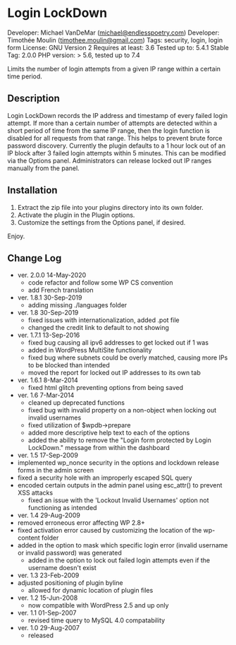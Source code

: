# Login LockDown

Developer: Michael VanDeMar (michael@endlesspoetry.com)
Developer: Timothée Moulin (timothee.moulin@gmail.com)
Tags: security, login, login form
License: GNU Version 2
Requires at least: 3.6
Tested up to: 5.4.1
Stable Tag: 2.0.0
PHP version: > 5.6, tested up to 7.4

Limits the number of login attempts from a given IP range within a certain time period.

## Description

Login LockDown records the IP address and timestamp of every failed login attempt. If more than a 
certain number of attempts are detected within a short period of time from the same
IP range, then the login function is disabled for all requests from that range.
This helps to prevent brute force password discovery. Currently the plugin defaults
to a 1 hour lock out of an IP block after 3 failed login attempts within 5 minutes. This can be modified
via the Options panel. Administrators can release locked out IP ranges manually from the panel.

## Installation

1. Extract the zip file into your plugins directory into its own folder.
2. Activate the plugin in the Plugin options.
3. Customize the settings from the Options panel, if desired.

Enjoy.

## Change Log

- ver. 2.0.0 14-May-2020
    - code refactor and follow some WP CS convention
    - add French translation
- ver. 1.8.1 30-Sep-2019
    - adding missing ./languages folder
- ver. 1.8 30-Sep-2019
    - fixed issues with internationalization, added .pot file
    - changed the credit link to default to not showing
- ver. 1.7.1 13-Sep-2016
    - fixed bug causing all ipv6 addresses to get locked out if 1 was
    - added in WordPress MultiSite functionality
    - fixed bug where subnets could be overly matched, causing more IPs to be blocked than intended
    - moved the report for locked out IP addresses to its own tab
- ver. 1.6.1 8-Mar-2014
    - fixed html glitch preventing options from being saved
- ver. 1.6 7-Mar-2014
    - cleaned up deprecated functions
    - fixed bug with invalid property on a non-object when locking out invalid usernames
    - fixed utilization of $wpdb->prepare
    - added more descriptive help text to each of the options
    - added the ability to remove the "Login form protected by Login LockDown." message from within the dashboard
- ver. 1.5 17-Sep-2009
- implemented wp_nonce security in the options and lockdown release forms in the admin screen
- fixed a security hole with an improperly escaped SQL query
- encoded certain outputs in the admin panel using esc_attr() to prevent XSS attacks
    - fixed an issue with the 'Lockout Invalid Usernames' option not functioning as intended
- ver. 1.4 29-Aug-2009
- removed erroneous error affecting WP 2.8+
- fixed activation error caused by customizing the location of the wp-content folder
- added in the option to mask which specific login error (invalid username or invalid password) was generated
    - added in the option to lock out failed login attempts even if the username doesn't exist
- ver. 1.3 23-Feb-2009
- adjusted positioning of plugin byline
    - allowed for dynamic location of plugin files
- ver. 1.2 15-Jun-2008
    - now compatible with WordPress 2.5 and up only
- ver. 1.1 01-Sep-2007
    - revised time query to MySQL 4.0 compatability
- ver. 1.0 29-Aug-2007
    - released